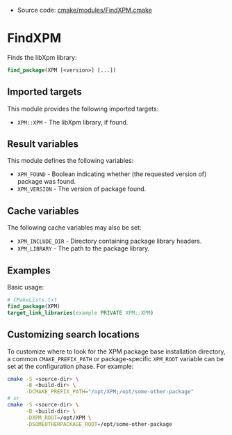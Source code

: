 <!-- This is auto-generated file. -->
* Source code: [cmake/modules/FindXPM.cmake](https://github.com/petk/php-build-system/blob/master/cmake/cmake/modules/FindXPM.cmake)

# FindXPM

Finds the libXpm library:

```cmake
find_package(XPM [<version>] [...])
```

## Imported targets

This module provides the following imported targets:

* `XPM::XPM` - The libXpm library, if found.

## Result variables

This module defines the following variables:

* `XPM_FOUND` - Boolean indicating whether (the requested version of) package
  was found.
* `XPM_VERSION` - The version of package found.

## Cache variables

The following cache variables may also be set:

* `XPM_INCLUDE_DIR` - Directory containing package library headers.
* `XPM_LIBRARY` - The path to the package library.

## Examples

Basic usage:

```cmake
# CMakeLists.txt
find_package(XPM)
target_link_libraries(example PRIVATE XPM::XPM)
```

## Customizing search locations

To customize where to look for the XPM package base
installation directory, a common `CMAKE_PREFIX_PATH` or
package-specific `XPM_ROOT` variable can be set at
the configuration phase. For example:

```sh
cmake -S <source-dir> \
      -B <build-dir> \
      -DCMAKE_PREFIX_PATH="/opt/XPM;/opt/some-other-package"
# or
cmake -S <source-dir> \
      -B <build-dir> \
      -DXPM_ROOT=/opt/XPM \
      -DSOMEOTHERPACKAGE_ROOT=/opt/some-other-package
```
